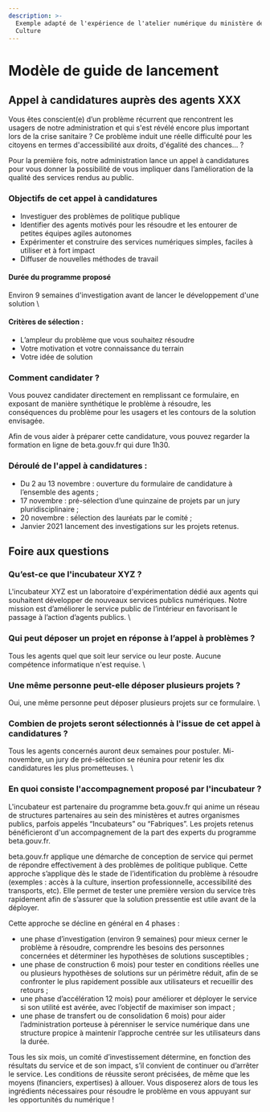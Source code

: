 ```yaml
---
description: >-
  Exemple adapté de l'expérience de l'atelier numérique du ministère de la
  Culture
---
```


# Modèle de guide de lancement

## **Appel à candidatures auprès des agents XXX**

Vous êtes conscient(e) d’un problème récurrent que rencontrent les usagers de notre administration et qui s'est révélé encore plus important lors de la crise sanitaire ? Ce problème induit une réelle difficulté pour les citoyens en termes d'accessibilité aux droits, d'égalité des chances... ?

Pour la première fois, notre administration lance un appel à candidatures pour vous donner la possibilité de vous impliquer dans l’amélioration de la qualité des services rendus au public.

### **Objectifs de cet appel à candidatures**

* Investiguer des problèmes de politique publique
* Identifier des agents motivés pour les résoudre et les entourer de petites équipes agiles autonomes
* Expérimenter et construire des services numériques simples, faciles à utiliser et à fort impact
* Diffuser de nouvelles méthodes de travail

#### Durée du programme proposé

Environ 9 semaines d'investigation avant de lancer le développement d'une solution \\

#### **Critères de sélection :**

* L’ampleur du problème que vous souhaitez résoudre
* Votre motivation et votre connaissance du terrain
* Votre idée de solution

### **Comment candidater ?**

Vous pouvez candidater directement en remplissant ce formulaire, en exposant de manière synthétique le problème à résoudre, les conséquences du problème pour les usagers et les contours de la solution envisagée.

Afin de vous aider à préparer cette candidature, vous pouvez regarder la formation en ligne de beta.gouv.fr qui dure 1h30.

### **Déroulé de l'appel à candidatures :**

* Du 2 au 13 novembre : ouverture du formulaire de candidature à l’ensemble des agents ;
* 17 novembre : pré-sélection d’une quinzaine de projets par un jury pluridisciplinaire ;
* 20 novembre : sélection des lauréats par le comité ;
* Janvier 2021 lancement des investigations sur les projets retenus.

## **Foire aux questions**

### **Qu’est-ce que l'incubateur XYZ ?**

L'incubateur XYZ est un laboratoire d'expérimentation dédié aux agents qui souhaitent développer de nouveaux services publics numériques. Notre mission est d’améliorer le service public de l’intérieur en favorisant le passage à l’action d’agents publics. \\



### **Qui peut déposer un projet en réponse à l’appel à problèmes ?**

Tous les agents quel que soit leur service ou leur poste. Aucune compétence informatique n'est requise. \\



### **Une même personne peut-elle déposer plusieurs projets ?**

Oui, une même personne peut déposer plusieurs projets sur ce formulaire. \\



### **Combien de projets seront sélectionnés à l'issue de cet appel à candidatures ?**

Tous les agents concernés auront deux semaines pour postuler. Mi-novembre, un jury de pré-sélection se réunira pour retenir les dix candidatures les plus prometteuses. \\



### **En quoi consiste l'accompagnement proposé par l'incubateur ?**

L'incubateur est partenaire du programme beta.gouv.fr qui anime un réseau de structures partenaires au sein des ministères et autres organismes publics, parfois appelés “Incubateurs” ou “Fabriques”. Les projets retenus bénéficieront d'un accompagnement de la part des experts du programme beta.gouv.fr.

beta.gouv.fr applique une démarche de conception de service qui permet de répondre effectivement à des problèmes de politique publique. Cette approche s’applique dès le stade de l’identification du problème à résoudre (exemples : accès à la culture, insertion professionnelle, accessibilité des transports, etc). Elle permet de tester une première version du service très rapidement afin de s’assurer que la solution pressentie est utile avant de la déployer.

Cette approche se décline en général en 4 phases :

* une phase d’investigation (environ 9 semaines) pour mieux cerner le problème à résoudre, comprendre les besoins des personnes concernées et déterminer les hypothèses de solutions susceptibles ;
* une phase de construction 6 mois) pour tester en conditions réelles une ou plusieurs hypothèses de solutions sur un périmètre réduit, afin de se confronter le plus rapidement possible aux utilisateurs et recueillir des retours ;
* une phase d’accélération 12 mois) pour améliorer et déployer le service si son utilité est avérée, avec l’objectif de maximiser son impact ;
* une phase de transfert ou de consolidation 6 mois) pour aider l’administration porteuse à pérenniser le service numérique dans une structure propice à maintenir l’approche centrée sur les utilisateurs dans la durée.

Tous les six mois, un comité d’investissement détermine, en fonction des résultats du service et de son impact, s’il convient de continuer ou d’arrêter le service. Les conditions de réussite seront précisées, de même que les moyens (financiers, expertises) à allouer. Vous disposerez alors de tous les ingrédients nécessaires pour résoudre le problème en vous appuyant sur les opportunités du numérique !
